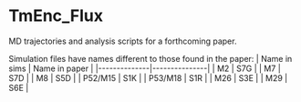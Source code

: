 # TmEnc_Flux
MD trajectories and analysis scripts for a forthcoming paper.


Simulation files have names different to those found in the paper:
| Name in sims | Name in paper |
|--------------|---------------|
| M2           | S7G           |
| M7           | S7D           |
| M8           | S5D           |
| P52/M15      | S1K           |
| P53/M18      | S1R           |
| M26          | S3E           |
| M29          | S6E           |